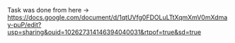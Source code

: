 Task was done from here -> https://docs.google.com/document/d/1qtUVfg0FDOLuLTtXqmXmV0mXdmay-puP/edit?usp=sharing&ouid=102627314146394040031&rtpof=true&sd=true
